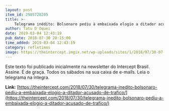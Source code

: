 ```yaml
---
layout: post
item_id: 2505728205
title: >-
    Telegrama inédito: Bolsonaro pediu à embaixada elogio a ditador acusado de tráfico
author: Tatu D'Oquei
date: 2019-03-04 12:43:19
pub_date: 2018-07-30 20:15:00
time_added: 2019-03-04 12:43:19
category: refletimos
image: https://theintercept.imgix.net/wp-uploads/sites/1/2018/07/30-07-18-pinochet-bolsonaro-1532988671.jpg?auto=compress%2Cformat&q=90&fit=crop&w=1200&h=800
---
```


Este texto foi publicado inicialmente na newsletter do Intercept Brasil. Assine. É de graça. Todos os sábados na sua caixa de e-mails.  Leia o telegrama na íntegra.

**Link:** [https://theintercept.com/2018/07/30/telegrama-inedito-bolsonaro-pediu-a-embaixada-elogio-a-ditador-acusado-de-trafico/](https://theintercept.com/2018/07/30/telegrama-inedito-bolsonaro-pediu-a-embaixada-elogio-a-ditador-acusado-de-trafico/)

